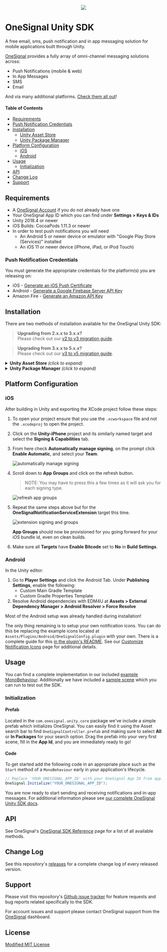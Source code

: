 <p align="center">
  <img src="https://media.onesignal.com/cms/Website%20Layout/logo-red.svg"/>
</p>

# OneSignal Unity SDK
A free email, sms, push notification and in app messaging solution for mobile applications built through Unity.

[OneSignal](https://onesignal.com) provides a fully array of omni-channel messaging solutions across:

- Push Notifications (mobile & web)
- In App Messages
- SMS
- Email

And via many additional platforms. [Check them all out](https://documentation.onesignal.com/docs/sdk-reference)!

#### Table of Contents
- [Requirements](#requirements)
- [Push Notification Credentials](#push-notification-credentials)
- [Installation](#installation)
    - [Unity Asset Store](#installation)
    - [Unity Package Manager](#installation)
- [Platform Configuration](#platform-configuration)
    - [iOS](#ios)
    - [Android](#android)
- [Usage](#usage)
    - [Initialization](#initialization)
- [API](#api)
- [Change Log](#change-log)
- [Support](#support)

## Requirements
- A [OneSignal Account](https://app.onesignal.com/signup) if you do not already have one
- Your OneSignal App ID which you can find under **Settings > Keys & IDs**
- Unity 2018.4 or newer
- iOS Builds: CocoaPods 1.11.3 or newer
- In order to test push notifications you will need
  - An Android 5 or newer device or emulator with "Google Play Store (Services)" installed
  - An iOS 11 or newer device (iPhone, iPad, or iPod Touch)

### Push Notification Credentials
You must generate the appropriate credentials for the platform(s) you are releasing on:

- iOS - [Generate an iOS Push Certificate](https://documentation.onesignal.com/docs/generate-an-ios-push-certificate)
- Android - [Generate a Google Firebase Server API Key](https://documentation.onesignal.com/docs/generate-a-google-server-api-key)
- Amazon Fire - [Generate an Amazon API Key](https://documentation.onesignal.com/docs/generate-an-amazon-api-key)

## Installation
There are two methods of installation available for the OneSignal Unity SDK:
> **Upgrading from 2.x.x to 3.x.x?**</br>
> Please check out our [v2 to v3 migration guide](MIGRATION_GUIDE_v2_to_v3.md).

> **Upgrading from 3.x.x to 5.x.x?**</br>
> Please check out our [v3 to v5 migration guide](MIGRATION_GUIDE_v3_to_v5.md).

<details>
<summary><b>Unity Asset Store</b> <i>(click to expand)</i></summary>

1. Add the OneSignal Unity SDK as an available asset to your account by clicking **Add to My Assets** from [our listing on the Unity Asset Store](https://assetstore.unity.com/packages/add-ons/services/billing/onesignal-sdk-193316).
2. Find the package waiting for you to download by clicking **Open in Unity** from that same page. This will open the Unity Editor and its Package Manager window.
3. On the SDK's listing in the Editor click the **Download** button. When it finishes click **Import**.

    ![onesignal unity sdk in my assets](Documentation/asset_listing.png)

4. A prompt to import all of the files of the OneSignal Unity SDK will appear. Click **Import** to continue and compile the scripts into your project.
5. Navigate to **Window > OneSignal** (or follow the popup if upgrading) in the Unity Editor which will bring up a window with some final steps which need 
   to be completed in order to finalize the installation. The most important of these steps is **Import OneSignal packages**.
   
    > *Depending on your project configuration and if you are upgrading from a previous version, some of these steps may already be marked as "completed"*
   
    ![sdk setup steps window](Documentation/setup_window.png)

6. After importing the packages Unity will notify you that a new registry has been added and the **OneSignal SDK Setup** window will have refreshed with a few additional 
   steps. Following these will finalize your installation of the OneSignal Unity SDK.
</details>

<details>
<summary><b>Unity Package Manager</b> <i>(click to expand)</i></summary>

1. From within the Unity Editor navigate to **Edit > Project Settings** and then to the **Package Manager** settings tab.
   
    ![unity registry manager](Documentation/package_manager_tab.png)

2. Create a *New Scoped Registry* by entering 
    ```
    Name        npmjs
    URL         https://registry.npmjs.org
    Scope(s)    com.onesignal
    ```
   and click **Save**.
3. Open the **Window > Package Manager** and switch to **My Registries** via the **Packages:** dropdown menu. You will see all of the OneSignal Unity SDK packages available
   on which you can then click **Install** for the platforms you would like to include. Dependencies will be added automatically.
4. Once the packages have finished importing you will find a new menu under **Window > OneSignal**. Open it and you will find some final steps which need to be completed
   in order to finalize the installation.

    > *Depending on your project configuration and if you are upgrading from a previous version, some of these steps may already be marked as "completed"*

    ![my registries menu selection](Documentation/registry_menu.png)

</details>

## Platform Configuration
### iOS
After building in Unity and exporting the XCode project follow these steps:
1. To open your project ensure that you use the `.xcworkspace` file and not the `.xcodeproj` to open the project.
2. Click on the **Unity-iPhone** project and its similarly named target and select the **Signing & Capabilities** tab.
3. From here check **Automatically manage signing**, on the prompt click **Enable Automatic**, and select your **Team**.

    ![automatically manage signing](Documentation/ios_auto_sign.png)

4. Scroll down to **App Groups** and click on the refresh button.
    > NOTE: You may have to press this a few times as it will ask you for each signing type.

    ![refresh app groups](Documentation/ios_refresh_app_groups.png)

5. Repeat the same steps above but for the **OneSignalNotificationServiceExtension** target this time.

    ![extension signing and groups](Documentation/ios_extension_sign_and_groups.png)

   **App Groups** should now be provisioned for you going forward for your iOS bundle id, even on clean builds.

6. Make sure all **Targets** have **Enable Bitcode** set to **No** in **Build Settings**.

### Android
In the Unity editor:

1. Go to **Player Settings** and click the Android Tab. Under **Publishing Settings**, enable the following:
   - Custom Main Gradle Template
   - Custom Gradle Properties Template
2. Resolve Android dependencies with EDM4U at **Assets > External Dependency Manager > Android Resolver > Force Resolve**

Most of the Android setup was already handled during installation!

The only thing remaining is to setup your own notification icons. You can do this be replacing the example icons located at `Assets/Plugins/Android/OneSignalConfig.plugin` 
with your own. There is a complete guide for this [in the plugin's README](com.onesignal.unity.android/Editor/OneSignalConfig.plugin/README.md). See our 
[Customize Notification Icons](https://documentation.onesignal.com/docs/customize-notification-icons) page for additional details.

## Usage
You can find a complete implementation in our included [example MonoBehaviour](OneSignalExample/Assets/OneSignal/Example/OneSignalExampleBehaviour.cs). Additionally we have included a
[sample scene](OneSignalExample/Assets/OneSignal/Example/OneSignalExampleScene.unity) which you can run to test out the SDK.

### Initialization
#### Prefab
Located in the `com.onesignal.unity.core` package we've include a simple prefab which initializes OneSignal. You can easily find it using the Asset search bar
to find `OneSignalController.prefab` and making sure to select **All** or **In Packages** for your search option. Drag the prefab into your very first scene, fill
in the **App Id**, and you are immediately ready to go!

#### Code
To get started add the following code in an appropriate place such as the `Start` method of a `MonoBehaviour` early in your application's lifecycle.
```C#
// Replace 'YOUR_ONESIGNAL_APP_ID' with your OneSignal App ID from app.onesignal.com
OneSignal.Initialize("YOUR_ONESIGNAL_APP_ID");
```

You are now ready to start sending and receiving notifications and in-app messages. For additional information please see [our complete OneSignal Unity SDK docs](https://documentation.onesignal.com/docs/unity-sdk-setup).

## API
See OneSignal's [OneSignal SDK Reference](https://documentation.onesignal.com/docs/sdk-reference) page for a list of all available methods.

## Change Log
See this repository's [releases](https://github.com/OneSignal/OneSignal-Unity-SDK/releases) for a complete change log of every released version.

## Support
Please visit this repository's [Github issue tracker](https://github.com/OneSignal/OneSignal-Unity-SDK/issues) for feature requests and bug reports related specifically to the SDK.

For account issues and support please contact OneSignal support from the [OneSignal](https://onesignal.com) dashboard.

## License
[Modified MIT License](LICENSE)
